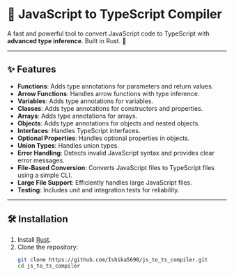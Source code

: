 # 🚀 JavaScript to TypeScript Compiler

A fast and powerful tool to convert JavaScript code to TypeScript with **advanced type inference**. Built in Rust. 🦀

---

## ✨ Features

- **Functions**: Adds type annotations for parameters and return values.
- **Arrow Functions**: Handles arrow functions with type inference.
- **Variables**: Adds type annotations for variables.
- **Classes**: Adds type annotations for constructors and properties.
- **Arrays**: Adds type annotations for arrays.
- **Objects**: Adds type annotations for objects and nested objects.
- **Interfaces**: Handles TypeScript interfaces.
- **Optional Properties**: Handles optional properties in objects.
- **Union Types**: Handles union types.
- **Error Handling**: Detects invalid JavaScript syntax and provides clear error messages.
- **File-Based Conversion**: Converts JavaScript files to TypeScript files using a simple CLI.
- **Large File Support**: Efficiently handles large JavaScript files.
- **Testing**: Includes unit and integration tests for reliability.

---

## 🛠️ Installation

1. Install [Rust](https://www.rust-lang.org/tools/install).
2. Clone the repository:
   ```bash
   git clone https://github.com/Ishika5698/js_to_ts_compiler.git
   cd js_to_ts_compiler
